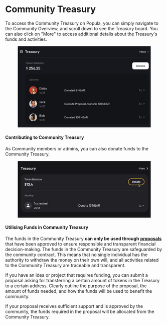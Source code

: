 # Community Treasury

To access the Community Treasury on Popula, you can simply navigate to the Community Overview, and scroll down to see the Treasury board. You can also click on "More" to access additional details about the Treasury's funds and activities.

<figure><img src="../.gitbook/assets/image (29).png" alt=""><figcaption></figcaption></figure>

#### **Contributing to Community Treasury**

As Community members or admins, you can also donate funds to the Community Treasury.

<figure><img src="../.gitbook/assets/donate (1).gif" alt=""><figcaption></figcaption></figure>

#### **Utilising Funds in Community Treasury**

The funds in the Community Treasury **can only be used through** [**proposals**](../interactions-and-engagements/poll-and-proposal.md) that have been approved to ensure responsible and transparent financial decision-making. The funds in the Community Treasury are safeguarded by the community contract. This means that no single individual has the authority to withdraw the money on their own will, and all activities related to the Community Treasury are traceable and transparent.

If you have an idea or project that requires funding, you can submit a proposal asking for transferring a certain amount of tokens in the Treasury to a certain address. Clearly outline the purpose of the proposal, the amount of funds needed, and how the funds will be used to benefit the community.

If your proposal receives sufficient support and is approved by the community, the funds required in the proposal will be allocated from the Community Treasury.
